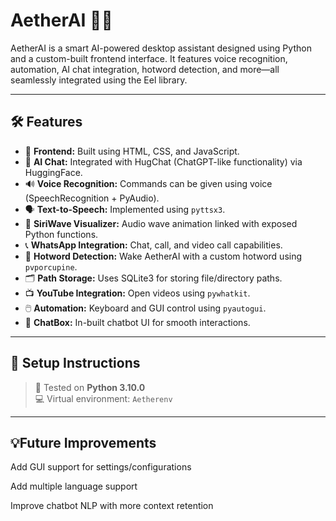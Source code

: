 # AetherAI 🧠💬

AetherAI is a smart AI-powered desktop assistant designed using Python and a custom-built frontend interface. It features voice recognition, automation, AI chat integration, hotword detection, and more—all seamlessly integrated using the Eel library.

---

## 🛠️ Features

- 🎨 **Frontend:** Built using HTML, CSS, and JavaScript.
- 🧠 **AI Chat:** Integrated with HugChat (ChatGPT-like functionality) via HuggingFace.
- 🔊 **Voice Recognition:** Commands can be given using voice (SpeechRecognition + PyAudio).
- 🗣️ **Text-to-Speech:** Implemented using `pyttsx3`.
- 🌊 **SiriWave Visualizer:** Audio wave animation linked with exposed Python functions.
- 📞 **WhatsApp Integration:** Chat, call, and video call capabilities.
- 🔐 **Hotword Detection:** Wake AetherAI with a custom hotword using `pvporcupine`.
- 🗂️ **Path Storage:** Uses SQLite3 for storing file/directory paths.
- 📺 **YouTube Integration:** Open videos using `pywhatkit`.
- 🖱️ **Automation:** Keyboard and GUI control using `pyautogui`.
- 💬 **ChatBox:** In-built chatbot UI for smooth interactions.

---

## 🔧 Setup Instructions

> 📌 Tested on **Python 3.10.0**  
> 💻 Virtual environment: `Aetherenv`

---

## 💡Future Improvements

Add GUI support for settings/configurations

Add multiple language support

Improve chatbot NLP with more context retention

